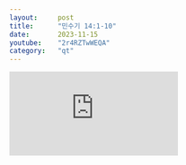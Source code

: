 ```yaml
---
layout:     post
title:      "민수기 14:1-10"
date:       2023-11-15
youtube:    "2r4RZTwWEQA"
category:   "qt"
---
```


<div class="youtube margin-large">
    <iframe src="https://www.youtube.com/embed/2r4RZTwWEQA" title="YouTube video player" frameborder="0" allow="accelerometer; autoplay; clipboard-write; encrypted-media; gyroscope; picture-in-picture; web-share" allowfullscreen></iframe>
</div>
